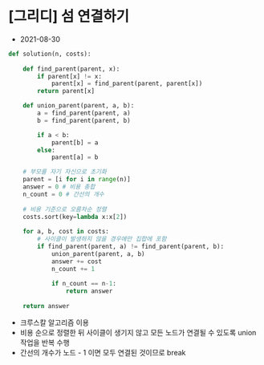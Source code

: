 # [그리디] 섬 연결하기

- 2021-08-30

```python
def solution(n, costs):
    
    def find_parent(parent, x):
        if parent[x] != x:
            parent[x] = find_parent(parent, parent[x])
        return parent[x]

    def union_parent(parent, a, b):
        a = find_parent(parent, a)
        b = find_parent(parent, b)

        if a < b:
            parent[b] = a
        else:
            parent[a] = b

    # 부모를 자기 자신으로 초기화
    parent = [i for i in range(n)]
    answer = 0 # 비용 총합
    n_count = 0 # 간선의 개수
        
    # 비용 기준으로 오름차순 정렬
    costs.sort(key=lambda x:x[2])
    
    for a, b, cost in costs:
        # 사이클이 발생하지 않을 경우에만 집합에 포함
        if find_parent(parent, a) != find_parent(parent, b):
            union_parent(parent, a, b)
            answer += cost
            n_count += 1
            
            if n_count == n-1:
                return answer
    
    return answer
```

- 크루스칼 알고리즘 이용
- 비용 순으로 정렬한 뒤 사이클이 생기지 않고 모든 노드가 연결될 수 있도록 union 작업을 반복 수행
- 간선의 개수가 노드 - 1 이면 모두 연결된 것이므로 break
